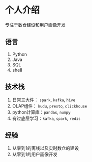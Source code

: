 # 个人介绍

专注于数仓建设和用户画像开发

## 语言
1. Python
2. Java
3. SQL
4. shell

## 技术栈
1. 日常三大件： `spark`, `kafka`, `hive`
2. OLAP组件： `kudu`, `presto`, `clickhouse`
3. python计算库：`pandas`, `numpy`
4. 有过底层学习：`kafka`, `spark`, `redis`

## 经验
1. 从零到1的离线以及实时数仓的建设
2. 从零到1的用户画像开发
